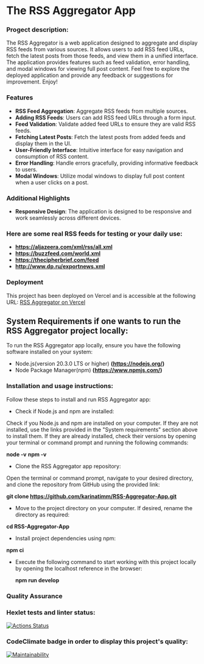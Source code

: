 # The RSS Aggregator App

### Progect description:

The RSS Aggregator is a web application designed to aggregate and display RSS feeds from various sources. It allows users to add RSS feed URLs, fetch the latest posts from those feeds, and view them in a unified interface. The application provides features such as feed validation, error handling, and modal windows for viewing full post content. Feel free to explore the deployed application and provide any feedback or suggestions for improvement. Enjoy!

### Features

- **RSS Feed Aggregation**: Aggregate RSS feeds from multiple sources.
- **Adding RSS Feeds**: Users can add RSS feed URLs through a form input.
- **Feed Validation**: Validate added feed URLs to ensure they are valid RSS feeds.
- **Fetching Latest Posts**: Fetch the latest posts from added feeds and display them in the UI.
- **User-Friendly Interface**: Intuitive interface for easy navigation and consumption of RSS content.
- **Error Handling**: Handle errors gracefully, providing informative feedback to users.
- **Modal Windows**: Utilize modal windows to display full post content when a user clicks on a post.

### Additional Highlights

- **Responsive Design**: The application is designed to be responsive and work seamlessly across different devices.

### Here are some real RSS feeds for testing or your daily use:

- **https://aljazeera.com/xml/rss/all.xml**
- **https://buzzfeed.com/world.xml**
- **https://thecipherbrief.com/feed**
- **http://www.dp.ru/exportnews.xml**

### Deployment

This project has been deployed on Vercel and is accessible at the following URL:
[RSS Aggregator on Vercel](https://frontend-project-11-nine-psi.vercel.app)

## System Requirements if one wants to run the RSS Aggregator project locally:

To run the RSS Aggregator app locally, ensure you have the following software installed on your system:

- Node.js(version 20.3.0 LTS or higher) **(https://nodejs.org/)**
- Node Package Manager(npm) **(https://www.npmjs.com/)**

### Installation and usage instructions:

Follow these steps to install and run RSS Aggregator app:

- Check if Node.js and npm are installed:

Check if you Node.js and npm are installed on your computer. If they are not installed, use the links provided in the "System requirements" section above to install them. If they are already installed, check their versions by opening your terminal or command prompt and running the following commands:

**node -v**
**npm -v**

- Clone the RSS Aggregator app repository:

Open the terminal or command prompt, navigate to your desired directory, and clone the repository from GitHub using the provided link:

**git clone https://github.com/karinatimm/RSS-Aggregator-App.git**

- Move to the project directory on your computer. If desired, rename the directory as required:

**cd RSS-Aggregator-App**

- Install project dependencies using npm:

**npm ci**

- Execute the following command to start working with this project locally by opening the localhost reference in the browser:

  **npm run develop**

### Quality Assurance

### Hexlet tests and linter status:

[![Actions Status](https://github.com/karinatimm/RSS-Aggregator-App/actions/workflows/hexlet-check.yml/badge.svg)](https://github.com/karinatimm/RSS-Aggregator-App/actions)

### CodeClimate badge in order to display this project's quality:

[![Maintainability](https://api.codeclimate.com/v1/badges/5008988e470b6d860762/maintainability)](https://codeclimate.com/github/karinatimm/RSS-Aggregator-App/maintainability)
